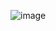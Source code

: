 ![image](https://user-images.githubusercontent.com/64565005/171325813-295cbf2e-0459-4642-919a-2bcff0efc8c2.png)
